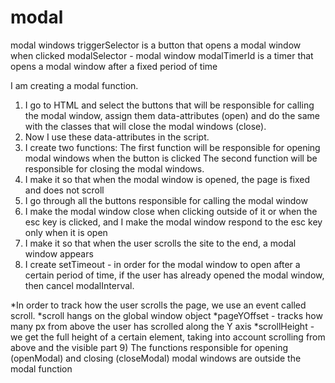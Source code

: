 # modal
 modal windows
triggerSelector is a button that opens a modal window when clicked
modalSelector - modal window
modalTimerId is a timer that opens a modal window after a fixed period of time

I am creating a modal function.
1) I go to HTML and select the buttons that will be responsible for calling the modal window, assign them data-attributes (open)
and do the same with the classes that will close the modal windows (close).
2) Now I use these data-attributes in the script.
3) I create two functions:
The first function will be responsible for opening modal windows when the button is clicked
The second function will be responsible for closing the modal windows.
4) I make it so that when the modal window is opened, the page is fixed and does not scroll
5) I go through all the buttons responsible for calling the modal window
6) I make the modal window close when clicking outside of it or when the esc key is clicked, 
and I make the modal window respond to the esc key only when it is open
7) I make it so that when the user scrolls the site to the end, a modal window appears
8) I create setTimeout - in order for the modal window to open after a certain period of time, 
if the user has already opened the modal window, then cancel modalInterval.

*In order to track how the user scrolls the page, we use an event called scroll.
*scroll hangs on the global window object
*pageYOffset - tracks how many px from above the user has scrolled along the Y axis
*scrollHeight - we get the full height of a certain element, taking into account scrolling from above and the visible part
9) The functions responsible for opening (openModal) and closing (closeModal) modal windows are outside the modal function
